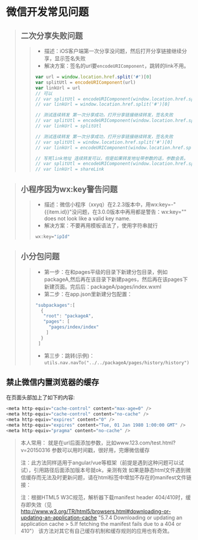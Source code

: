 # 微信开发常见问题

> ## 二次分享失败问题
>> - 描述：iOS客户端第一次分享没问题，然后打开分享链接继续分享，显示签名失败
>> - 解决方案：签名的url要`encodeURIComponent`，跳转的link不用。
>> ```js
>> var url = window.location.href.split('#')[0]
>> var splitUtl = encodeURIComponent(url)
>> var linkUrl = url
>> // 可以
>> // var splitUtl = encodeURIComponent(window.location.href.split('#')[0])
>> // var linkUrl = window.location.href.split('#')[0]
>>
>> // 测试连续转发 第一次分享成功，打开分享链接继续转发，签名失败
>> // var splitUtl = encodeURIComponent(window.location.href.split('#')[0])
>> // var linkUrl = splitUtl
>>
>> // 测试连续转发 第一次分享成功，打开分享链接继续转发，签名失败
>> // var splitUtl = window.location.href.split('#')[0]
>> // var linkUrl = encodeURIComponent(window.location.href.split('#')[0])
>>
>> // 写死link地址 连续转发可以，但是如果转发地址带参数的话，参数会丢。
>> // var splitUtl = encodeURIComponent(window.location.href.split('#')[0])
>> // var linkUrl = shareLink
>> ```


> ## 小程序因为wx:key警告问题
>> - 描述：微信小程序（xxyq）在2.2.3版本中，用wx:key=-"{{item.id}}"没问题，在3.0.0版本中再用都是警告：wx:key="" does not look like a valid key name.
>> - 解决方案：不要再用模板语法了，使用字符串就行
>> ```js
>> wx:key="ipId"


> ## 小分包问题
>> - 第一步：在和pages平级的目录下新建分包目录，例如 packageA,然后再在该目录下新建pages，然后再在该pages下新建页面。完后后：packageA/pages/index.wxml
>> - 第二步：在app.json里新建分包配置：
>> ```js
>> "subpackages":[
>>   {
>>    "root": "packageA",
>>    "pages": [
>>      "pages/index/index"
>>     ]
>>   }
>>  ]
>> ```
>> - 第三步：跳转(示例)： `utils.nav.navTo("../../packageA/pages/history/history")`


## 禁止微信内置浏览器的缓存
在页面头部加上了如下的内容:
```js
<meta http-equiv="cache-control" content="max-age=0" />
<meta http-equiv="cache-control" content="no-cache" />
<meta http-equiv="expires" content="0" />
<meta http-equiv="expires" content="Tue, 01 Jan 1980 1:00:00 GMT" />
<meta http-equiv="pragma" content="no-cache" />
```


> 本人常用：
> 就是在url后面添加参数，比如www.123.com/test.html?v=20150316
> 参数可以用时间戳，很好用，完爆微信缓存
>
> 注：此方法同样适用于angular/vue等框架（前提是遇到这种问题可以试试），引用路径后面添加版本号就ok，亲测有效
> 如果是静态html文件遇到微信缓存而无法及时更新问题，请在html标签中增加不存在的manifest文件链接：
> <html manifest="IGNORE.manifest">
>
> 注：根据HTML5 W3C规范，解析器下载manifest header 404/410时，缓存即失效（见 http://www.w3.org/TR/html5/browsers.html#downloading-or-updating-an-application-cache "5.7.4 Downloading or updating  an application cache > 5.If fetching the manifest fails due to a 404 or 410"）
> 该方法对其它有自己缓存机制和缓存规则的应用也有奇效。